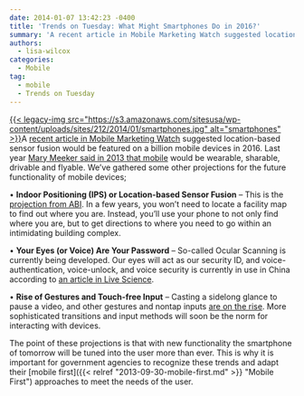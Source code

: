 ```yaml
---
date: 2014-01-07 13:42:23 -0400
title: 'Trends on Tuesday: What Might Smartphones Do in 2016?'
summary: 'A recent article in Mobile Marketing Watch suggested location-based sensor fusion would be featured on a billion mobile devices in 2016. Last year Mary Meeker said in 2013 that mobile would be wearable, sharable, drivable and flyable. We&#8217;ve gathered some other projections for the future functionality of mobile devices; &bull; Indoor'
authors:
  - lisa-wilcox
categories:
  - Mobile
tag:
  - mobile
  - Trends on Tuesday
---
```


[{{< legacy-img src="https://s3.amazonaws.com/sitesusa/wp-content/uploads/sites/212/2014/01/smartphones.jpg" alt="smartphones" >}}](https://s3.amazonaws.com/sitesusa/wp-content/uploads/sites/212/2014/01/smartphones.jpg)A [recent article in Mobile Marketing Watch](http://www.mobilemarketingwatch.com/which-feature-will-1-billion-smartphones-offer-by-2016-37526/?utm_source=feedburner&utm_medium=email&utm_campaign=Feed%3A+MobileMarketingWatch+%28Mobile+Marketing+Watch%29) suggested location-based sensor fusion would be featured on a billion mobile devices in 2016. Last year [Mary Meeker said in 2013 that mobile](https://howtomobile.apps.gov/2013/06/04/trends-on-tuesday-mary-meekers-internet-trends-report/) would be wearable, sharable, drivable and flyable. We&#8217;ve gathered some other projections for the future functionality of mobile devices;

• **Indoor Positioning (IPS) or Location-based Sensor Fusion** &#8211; This is the [projection from ABI](http://www.mobilemarketingwatch.com/which-feature-will-1-billion-smartphones-offer-by-2016-37526/?utm_source=feedburner&utm_medium=email&utm_campaign=Feed%3A+MobileMarketingWatch+%28Mobile+Marketing+Watch%29). In a few years, you won&#8217;t need to locate a facility map to find out where you are. Instead, you&#8217;ll use your phone to not only find where you are, but to get directions to where you need to go within an intimidating building complex.

• **Your Eyes (or Voice) Are Your Password** &#8211; So-called Ocular Scanning is currently being developed. Our eyes will act as our security ID, and voice-authentication, voice-unlock, and voice security is currently in use in China according to [an article in Live Science](http://www.livescience.com/37399-futuristic-smartphone-features.html).

• **Rise of Gestures and Touch-free Input** &#8211; Casting a sidelong glance to pause a video, and other gestures and nontap inputs [are on the rise](http://phys.org/news/2013-12-pcs-tablets-movements.html). More sophisticated transitions and input methods will soon be the norm for interacting with devices.

The point of these projections is that with new functionality the smartphone of tomorrow will be tuned into the user more than ever. This is why it is important for government agencies to recognize these trends and adapt their [mobile first]({{< relref "2013-09-30-mobile-first.md" >}} "Mobile First") approaches to meet the needs of the user.